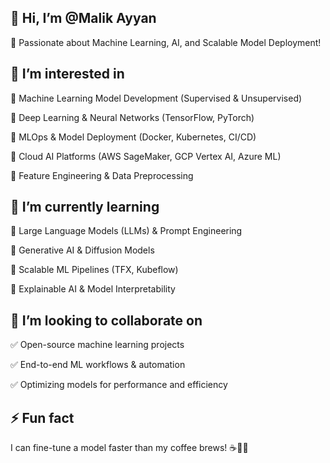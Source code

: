 ## 👋 Hi, I’m @Malik Ayyan

🚀 Passionate about Machine Learning, AI, and Scalable Model Deployment!

##  👀 I’m interested in

🔹 Machine Learning Model Development (Supervised & Unsupervised)

🔹 Deep Learning & Neural Networks (TensorFlow, PyTorch)

🔹 MLOps & Model Deployment (Docker, Kubernetes, CI/CD)

🔹 Cloud AI Platforms (AWS SageMaker, GCP Vertex AI, Azure ML)

🔹 Feature Engineering & Data Preprocessing

##  🌱 I’m currently learning

📌 Large Language Models (LLMs) & Prompt Engineering

📌 Generative AI & Diffusion Models

📌 Scalable ML Pipelines (TFX, Kubeflow)

📌 Explainable AI & Model Interpretability

##  💞️ I’m looking to collaborate on

✅ Open-source machine learning projects

✅ End-to-end ML workflows & automation

✅ Optimizing models for performance and efficiency


##  ⚡ Fun fact

I can fine-tune a model faster than my coffee brews! ☕🤖😆
